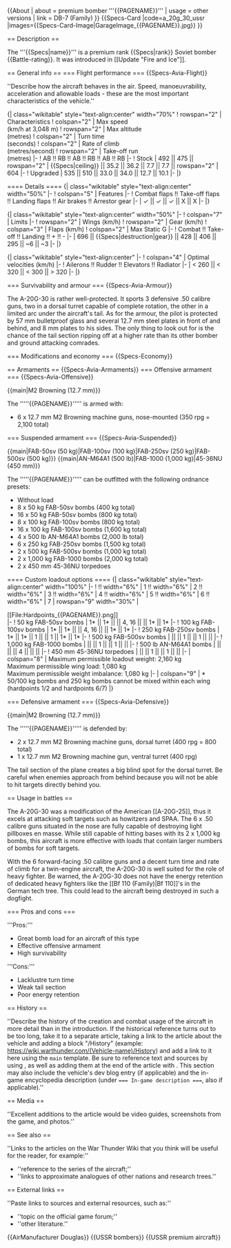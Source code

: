 {{About
| about = premium  bomber '''{{PAGENAME}}'''
| usage = other versions
| link = DB-7 (Family)
}}
{{Specs-Card
|code=a_20g_30_ussr
|images={{Specs-Card-Image|GarageImage_{{PAGENAME}}.jpg}}
}}

== Description ==
<!-- ''In the description, the first part should be about the history of and the creation and combat usage of the aircraft, as well as its key features. In the second part, tell the reader about the aircraft in the game. Insert a screenshot of the vehicle, so that if the novice player does not remember the vehicle by name, he will immediately understand what kind of vehicle the article is talking about.'' -->
The '''{{Specs|name}}''' is a premium rank {{Specs|rank}} Soviet bomber {{Battle-rating}}. It was introduced in [[Update "Fire and Ice"]].

== General info ==
=== Flight performance ===
{{Specs-Avia-Flight}}
<!-- ''Describe how the aircraft behaves in the air. Speed, manoeuvrability, acceleration and allowable loads - these are the most important characteristics of the vehicle.'' -->
''Describe how the aircraft behaves in the air. Speed, manoeuvrability, acceleration and allowable loads - these are the most important characteristics of the vehicle.''

{| class="wikitable" style="text-align:center" width="70%"
! rowspan="2" | Characteristics
! colspan="2" | Max speed<br>(km/h at 3,048 m)
! rowspan="2" | Max altitude<br>(metres)
! colspan="2" | Turn time<br>(seconds)
! colspan="2" | Rate of climb<br>(metres/second)
! rowspan="2" | Take-off run<br>(metres)
|-
! AB !! RB !! AB !! RB !! AB !! RB
|-
! Stock
| 492 || 475 || rowspan="2" | {{Specs|ceiling}} || 35.2 || 36.2 || 7.7 || 7.7 || rowspan="2" | 604
|-
! Upgraded
| 535 || 510 || 33.0 || 34.0 || 12.7 || 10.1
|-
|}

==== Details ====
{| class="wikitable" style="text-align:center" width="50%"
|-
! colspan="5" | Features
|-
! Combat flaps !! Take-off flaps !! Landing flaps !! Air brakes !! Arrestor gear
|-
| ✓ || ✓ || ✓ || X || X     <!-- ✓ -->
|-
|}

{| class="wikitable" style="text-align:center" width="50%"
|-
! colspan="7" | Limits
|-
! rowspan="2" | Wings (km/h)
! rowspan="2" | Gear (km/h)
! colspan="3" | Flaps (km/h)
! colspan="2" | Max Static G
|-
! Combat !! Take-off !! Landing !! + !! -
|-
| 696 <!-- {{Specs|destruction|body}} --> || {{Specs|destruction|gear}} || 428 || 406 || 295 || ~6 || ~3
|-
|}

{| class="wikitable" style="text-align:center"
|-
! colspan="4" | Optimal velocities (km/h)
|-
! Ailerons !! Rudder !! Elevators !! Radiator
|-
| < 260 || < 320 || < 300 || > 320
|-
|}

=== Survivability and armour ===
{{Specs-Avia-Armour}}
<!-- ''Examine the survivability of the aircraft. Note how vulnerable the structure is and how secure the pilot is, whether the fuel tanks are armoured, etc. Describe the armour, if there is any, and also mention the vulnerability of other critical aircraft systems.'' -->
The A-20G-30 is rather well-protected. It sports 3 defensive .50 calibre guns, two in a dorsal turret capable of complete rotation, the other in a limited arc under the aircraft's tail. As for the armour, the pilot is protected by 57 mm bulletproof glass and several 12.7 mm steel plates in front of and behind, and 8 mm plates to his sides. The only thing to look out for is the chance of the tail section ripping off at a higher rate than its other bomber and ground attacking comrades.

=== Modifications and economy ===
{{Specs-Economy}}

== Armaments ==
{{Specs-Avia-Armaments}}
=== Offensive armament ===
{{Specs-Avia-Offensive}}
<!-- ''Describe the offensive armament of the aircraft, if any. Describe how effective the cannons and machine guns are in a battle, and also what belts or drums are better to use. If there is no offensive weaponry, delete this subsection.'' -->
{{main|M2 Browning (12.7 mm)}}

The '''''{{PAGENAME}}''''' is armed with:

* 6 x 12.7 mm M2 Browning machine guns, nose-mounted (350 rpg = 2,100 total)

=== Suspended armament ===
{{Specs-Avia-Suspended}}
<!-- ''Describe the aircraft's suspended armament: additional cannons under the wings, bombs, rockets and torpedoes. This section is especially important for bombers and attackers. If there is no suspended weaponry remove this subsection.'' -->
{{main|FAB-50sv (50 kg)|FAB-100sv (100 kg)|FAB-250sv (250 kg)|FAB-500sv (500 kg)}}
{{main|AN-M64A1 (500 lb)|FAB-1000 (1,000 kg)|45-36NU (450 mm)}}

The '''''{{PAGENAME}}''''' can be outfitted with the following ordnance presets:

* Without load
* 8 x 50 kg FAB-50sv bombs (400 kg total)
* 16 x 50 kg FAB-50sv bombs (800 kg total)
* 8 x 100 kg FAB-100sv bombs (800 kg total)
* 16 x 100 kg FAB-100sv bombs (1,600 kg total)
* 4 x 500 lb AN-M64A1 bombs (2,000 lb total)
* 6 x 250 kg FAB-250sv bombs (1,500 kg total)
* 2 x 500 kg FAB-500sv bombs (1,000 kg total)
* 2 x 1,000 kg FAB-1000 bombs (2,000 kg total)
* 2 x 450 mm 45-36NU torpedoes

==== Custom loadout options ====
{| class="wikitable" style="text-align:center" width="100%"
|-
! !! width="6%" | 1 !! width="6%" | 2 !! width="6%" | 3 !! width="6%" | 4 !! width="6%" | 5 !! width="6%" | 6 !! width="6%" | 7
| rowspan="9" width="30%" | <div class="ttx-image">[[File:Hardpoints_{{PAGENAME}}.png]]</div>
|-
! 50 kg FAB-50sv bombs
| 1* || 1* || || 4, 16 || || 1* || 1*
|-
! 100 kg FAB-100sv bombs
| 1* || 1* || || 4, 16 || || 1* || 1*
|-
! 250 kg FAB-250sv bombs
| 1* || 1* || 1 || || 1 || 1* || 1*
|-
! 500 kg FAB-500sv bombs
| || || 1 || || 1 || ||
|-
! 1,000 kg FAB-1000 bombs
| || || 1 || || 1 || ||
|-
! 500 lb AN-M64A1 bombs
| || || || 4 || || ||
|-
! 450 mm 45-36NU torpedoes
| || || 1 || || 1 || ||
|-
| colspan="8" | Maximum permissible loadout weight: 2,160 kg<br>Maximum permissible wing load: 1,080 kg<br>Maximum permissible weight imbalance: 1,080 kg
|-
| colspan="9" | * 50/100 kg bombs and 250 kg bombs cannot be mixed within each wing (hardpoints 1/2 and hardpoints 6/7)
|}

=== Defensive armament ===
{{Specs-Avia-Defensive}}
<!-- ''Defensive armament with turret machine guns or cannons, crewed by gunners. Examine the number of gunners and what belts or drums are better to use. If defensive weaponry is not available, remove this subsection.'' -->
{{main|M2 Browning (12.7 mm)}}

The '''''{{PAGENAME}}''''' is defended by:

* 2 x 12.7 mm M2 Browning machine guns, dorsal turret (400 rpg = 800 total)
* 1 x 12.7 mm M2 Browning machine gun, ventral turret (400 rpg)

The tail section of the plane creates a big blind spot for the dorsal turret. Be careful when enemies approach from behind because you will not be able to hit targets directly behind you.

== Usage in battles ==
<!-- ''Describe the tactics of playing in the aircraft, the features of using aircraft in a team and advice on tactics. Refrain from creating a "guide" - do not impose a single point of view, but instead, give the reader food for thought. Examine the most dangerous enemies and give recommendations on fighting them. If necessary, note the specifics of the game in different modes (AB, RB, SB).'' -->
The A-20G-30 was a modification of the American [[A-20G-25]], thus it excels at attacking soft targets such as howitzers and SPAA. The 6 x .50 calibre guns situated in the nose are fully capable of destroying light pillboxes en masse. While still capable of hitting bases with its 2 x 1,000 kg bombs, this aircraft is more effective with loads that contain larger numbers of bombs for soft targets.

With the 6 forward-facing .50 calibre guns and a decent turn time and rate of climb for a twin-engine aircraft, the A-20G-30 is well suited for the role of heavy fighter. Be warned, the A-20G-30 does not have the energy retention of dedicated heavy fighters like the [[Bf 110 (Family)|Bf 110]]'s in the German tech tree. This could lead to the aircraft being destroyed in such a dogfight.

=== Pros and cons ===
<!-- ''Summarise and briefly evaluate the vehicle in terms of its characteristics and combat effectiveness. Mark its pros and cons in the bulleted list. Try not to use more than 6 points for each of the characteristics. Avoid using categorical definitions such as "bad", "good" and the like - use substitutions with softer forms such as "inadequate" and "effective".'' -->

'''Pros:'''

* Great bomb load for an aircraft of this type
* Effective offensive armament
* High survivability

'''Cons:'''

* Lacklustre turn time
* Weak tail section
* Poor energy retention

== History ==
<!-- ''Describe the history of the creation and combat usage of the aircraft in more detail than in the introduction. If the historical reference turns out to be too long, take it to a separate article, taking a link to the article about the vehicle and adding a block "/History" (example: <nowiki>https://wiki.warthunder.com/(Vehicle-name)/History</nowiki>) and add a link to it here using the <code>main</code> template. Be sure to reference text and sources by using <code><nowiki><ref></ref></nowiki></code>, as well as adding them at the end of the article with <code><nowiki><references /></nowiki></code>. This section may also include the vehicle's dev blog entry (if applicable) and the in-game encyclopedia description (under <code><nowiki>=== In-game description ===</nowiki></code>, also if applicable).'' -->
''Describe the history of the creation and combat usage of the aircraft in more detail than in the introduction. If the historical reference turns out to be too long, take it to a separate article, taking a link to the article about the vehicle and adding a block "/History" (example: <nowiki>https://wiki.warthunder.com/(Vehicle-name)/History</nowiki>) and add a link to it here using the <code>main</code> template. Be sure to reference text and sources by using <code><nowiki><ref></ref></nowiki></code>, as well as adding them at the end of the article with <code><nowiki><references /></nowiki></code>. This section may also include the vehicle's dev blog entry (if applicable) and the in-game encyclopedia description (under <code><nowiki>=== In-game description ===</nowiki></code>, also if applicable).''

== Media ==
<!-- ''Excellent additions to the article would be video guides, screenshots from the game, and photos.'' -->
''Excellent additions to the article would be video guides, screenshots from the game, and photos.''

== See also ==
<!-- ''Links to the articles on the War Thunder Wiki that you think will be useful for the reader, for example:''
* ''reference to the series of the aircraft;''
* ''links to approximate analogues of other nations and research trees.'' -->
''Links to the articles on the War Thunder Wiki that you think will be useful for the reader, for example:''

* ''reference to the series of the aircraft;''
* ''links to approximate analogues of other nations and research trees.''

== External links ==
<!-- ''Paste links to sources and external resources, such as:''
* ''topic on the official game forum;''
* ''other literature.'' -->
''Paste links to sources and external resources, such as:''

* ''topic on the official game forum;''
* ''other literature.''

{{AirManufacturer Douglas}}
{{USSR bombers}}
{{USSR premium aircraft}}